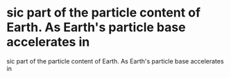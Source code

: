 # sic part of the particle content of Earth. As Earth's particle base accelerates in

sic part of the particle content of Earth. As Earth's particle base accelerates in